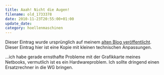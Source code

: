 ```yaml
---
title: Aaah! Nicht die Augen!
filename: old_1733378
date: 2010-11-23T20:55:00+01:00
update_date:
category: hoellenmaschinen
---
```

Dieser Eintrag wurde ursprünglich auf meinem [alten Blog veröffentlicht](https://stu.blogger.de/stories/1733378/). Dieser Eintrag hier ist eine Kopie mit kleinen technischen Anpassungen.

…ich habe gerade ernsthafte Probleme mit der Grafikkarte meines Netbooks, vermutlich ist es ein Hardwareproblem. Ich sollte dringend einen Ersatzrechner in die WG bringen.
